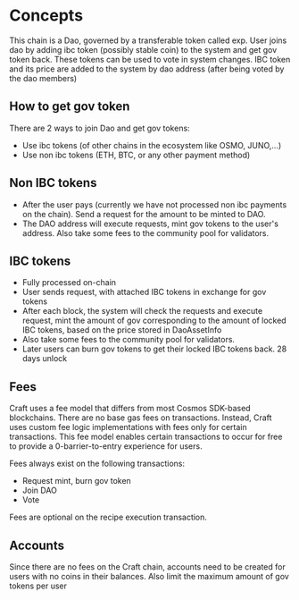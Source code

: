 <!--
order: 1
-->

# Concepts
This chain is a Dao, governed by a transferable token called exp. User joins dao by adding ibc token (possibly stable coin) to the system and get gov token back. These tokens can be used to vote in system changes. IBC token and its price are added to the system by dao address (after being voted by the dao members)


## How to get gov token
There are 2 ways to join Dao and get gov tokens: 
- Use ibc tokens (of other chains in the ecosystem like OSMO, JUNO,...) 
- Use non ibc tokens (ETH, BTC, or any other payment method)

## Non IBC tokens
- After the user pays (currently we have not processed non ibc payments on the chain). Send a request for the amount to be minted to DAO.
- The DAO address will execute requests, mint gov tokens to the user's address. Also take some fees to the community pool for validators.

## IBC tokens
- Fully processed on-chain
- User sends request, with attached IBC tokens in exchange for gov tokens
- After each block, the system will check the requests and execute request, mint the amount of gov corresponding to the amount of locked IBC tokens, based on the price stored in DaoAssetInfo
- Also take some fees to the community pool for validators.
- Later users can burn gov tokens to get their locked IBC tokens back. 28 days unlock

## Fees

Craft uses a fee model that differs from most Cosmos SDK-based blockchains.  There are no base gas fees on transactions. Instead, Craft uses custom fee logic implementations with fees only for certain transactions.  This fee model enables certain transactions to occur for free to provide a 0-barrier-to-entry experience for users.

Fees always exist on the following transactions:
- Request mint, burn gov token
- Join DAO
- Vote

Fees are optional on the recipe execution transaction.

## Accounts

Since there are no fees on the Craft chain, accounts need to be created for users with no coins in their balances.  Also limit the maximum amount of gov tokens per user